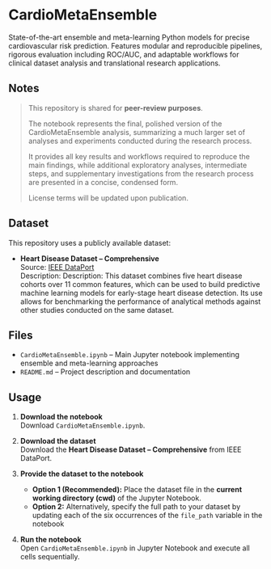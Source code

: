 # CardioMetaEnsemble
State-of-the-art ensemble and meta-learning Python models for precise cardiovascular risk prediction. Features modular and reproducible pipelines, rigorous evaluation including ROC/AUC, and adaptable workflows for clinical dataset analysis and translational research applications.

## Notes

> This repository is shared for **peer-review purposes**.
>  
> The notebook represents the final, polished version of the CardioMetaEnsemble analysis, summarizing a much larger set of analyses and experiments conducted during the research process.
> 
> It provides all key results and workflows required to reproduce the main findings, while additional exploratory analyses, intermediate steps, and supplementary investigations from the research process are presented in a concise, condensed form.
>  
> License terms will be updated upon publication.

## Dataset

This repository uses a publicly available dataset:  

- **Heart Disease Dataset – Comprehensive**  
  Source: [IEEE DataPort](https://ieee-dataport.org/open-access/heart-disease-dataset-comprehensive)  
  Description: Description: This dataset combines five heart disease cohorts over 11 common features, which can be used to build predictive machine learning models for early-stage heart disease detection. Its use allows for benchmarking the performance of analytical methods against other studies conducted on the same dataset. 

## Files

- `CardioMetaEnsemble.ipynb` – Main Jupyter notebook implementing ensemble and meta-learning approaches  
- `README.md` – Project description and documentation  

## Usage

1. **Download the notebook**  
   Download `CardioMetaEnsemble.ipynb`.

2. **Download the dataset**  
   Download the **Heart Disease Dataset – Comprehensive** from IEEE DataPort.

3. **Provide the dataset to the notebook**  
   - **Option 1 (Recommended):** Place the dataset file in the **current working directory (cwd)** of the Jupyter Notebook.  
   - **Option 2:** Alternatively, specify the full path to your dataset by updating each of the six occurrences of the `file_path` variable in the notebook

4. **Run the notebook**  
   Open `CardioMetaEnsemble.ipynb` in Jupyter Notebook and execute all cells sequentially.

